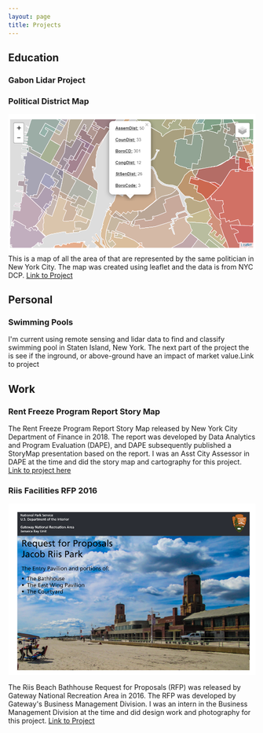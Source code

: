 ```yaml
---
layout: page
title: Projects
---
```


## Education 

### Gabon Lidar Project 

### Political District Map
![](https://github.com/bobabugel/BobAbugel/blob/main/img/Political_District_Map.PNG)
This is a map of all the area of that are represented by the same politician in New York City. The map was created using leaflet and the data is from NYC DCP. [Link to Project](https://github.com/bobabugel/NYC_Policital_District_MAP)

## Personal 

### Swimming Pools 

I'm current using remote sensing and lidar data to find and classify swimming pool in Staten Island, New York. The next part of the project the is see if the inground, or above-ground have an impact of market value.Link to project

## Work

### Rent Freeze Program Report Story Map
The Rent Freeze Program Report Story Map released by New York City Department of Finance in 2018. The report was developed by Data Analytics and Program Evaluation (DAPE), and DAPE subsequently published a StoryMap presentation based on the report. I was an Asst City Assessor in DAPE at the time and did the story map and cartography for this project. [Link to project here](https://www1.nyc.gov/site/rentfreeze/rent-freeze-reports.page)


### Riis Facilities RFP 2016 

![](https://github.com/bobabugel/portfolio/blob/gh-pages/img/RFP.PNG)

The Riis Beach Bathhouse Request for Proposals (RFP) was released by Gateway National Recreation Area in 2016. The RFP was developed by Gateway's Business Management Division.  I was an intern in the Business Management Division at the time and did  design work and photography for this project.
[Link to Project](https://github.com/bobabugel/portfolio/blob/gh-pages/pdf/Riis_Facilities_RFP_2016-1110%20(1).pdf)
